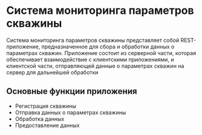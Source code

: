 # Система мониторинга параметров скважины

Система мониторинга параметров скважины представляет собой REST-приложение, предназначенное для сбора и обработки данных о параметрах скважин. Приложение состоит из серверной части, которая обеспечивает взаимодействие с клиентскими приложениями, и клиентской части, отправляющей данные о параметрах скважин на сервер для дальнейшей обработки
## Основные функции приложения

- Регистрация скважины
- Отправка данных о параметрах скважины
- Обработка данных
- Предоставление данных